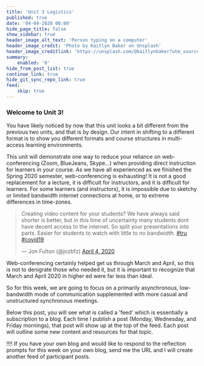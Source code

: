```yaml
---
title: 'Unit 3 Logistics'
published: true
date: '04-04-2020 00:00'
hide_page_title: false
show_sidebar: true
header_image_alt_text: 'Person typing on a computer'
header_image_credit: 'Photo by Kaitlyn Baker on Unsplash'
header_image_creditlink: 'https://unsplash.com/@kaitlynbaker?utm_source=unsplash&utm_medium=referral&utm_content=creditCopyText'
summary:
    enabled: '0'
hide_from_post_list: true
continue_link: true
hide_git_sync_repo_link: true
feed:
    skip: true
---
```


### Welcome to Unit 3!

You have likely noticed by now that this unit looks a bit different from the previous two units, and that is by design. Our intent in shifting to a different format is to show you different formats and course structures in multi-access learning environments.

This unit will demonstrate one way to reduce your reliance on web-conferencing (Zoom, BlueJeans, Skype...) when providing direct instruction for learners in your course. As we have all experienced as we finished the Spring 2020 semester, web-conferencing is exhausting! It is not a good replacement for a lecture, it is difficult for instructors, and it is difficult for learners. For some learners (and instructors), it is impossible due to sketchy or limited bandwidth internet connections at home, or to extreme differences in time-zones.

<blockquote class="twitter-tweet"><p lang="en" dir="ltr">Creating video content for your students? We have always said shorter is better, but in this time of uncertainty many students dont have decent access to the internet. So split your presentations into parts. Easier for students to watch with little to no bandwidth. <a href="https://twitter.com/hashtag/tru?src=hash&amp;ref_src=twsrc%5Etfw">#tru</a> <a href="https://twitter.com/hashtag/covid19?src=hash&amp;ref_src=twsrc%5Etfw">#covid19</a></p>&mdash; Jon Fulton (@jozbfz) <a href="https://twitter.com/jozbfz/status/1246575942056546304?ref_src=twsrc%5Etfw">April 4, 2020</a></blockquote>  

Web-conferencing certainly helped get us through March and April, so this is not to denigrate those who needed it, but it is important to recognize that March and April 2020 in higher ed were far less than ideal.

So for this week, we are going to focus on a primarily asynchronous, low-bandwidth mode of communication supplemented with more casual and unstructured synchronous meetings.

Below this post, you will see what is called a 'feed' which is essentially a subscription to a blog. Each time I publish a post (Monday, Wednesday, and Friday mornings), that post will show up at the top of the feed. Each post will outline some new content and resources for that topic.

!!!! If you have your own blog and would like to respond to the reflection prompts for this week on your own blog, send me the URL and I will create another feed of participant posts.
